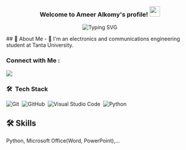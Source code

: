<h3 align="center">
  Welcome to Ameer Alkomy's profile!
   <img src="https://media.giphy.com/media/hvRJCLFzcasrR4ia7z/giphy.gif" width="28">
 </h3>

<p align="center">
  <img src="https://readme-typing-svg.herokuapp.com?font=Fira+Code&pause=1000&color=F7573F&center=true&vCenter=true&random=false&width=435&lines=Electronics+and+Communications+Engineering+Student" alt="Typing SVG" />

</p> 
## 🚀 About Me
- 🏢 I'm an electronics and communications engineering student at Tanta University.

### Connect with Me :

<a href="https://linkedin.com/in/ameer-alkomy" target="_blank"><img src="https://img.shields.io/badge/-ameer%20aklomy-0077B5?style=for-the-badge&logo=Linkedin&logoColor=white"/></a>
### 🛠 &nbsp;Tech Stack
![Git](https://img.shields.io/badge/-Git-05122A?style=flat&logo=git)&nbsp;
![GitHub](https://img.shields.io/badge/-GitHub-05122A?style=flat&logo=github)&nbsp;
![Visual Studio Code](https://img.shields.io/badge/-Visual%20Studio%20Code-05122A?style=flat&logo=visual-studio-code&logoColor=007ACC)&nbsp;
![Python](https://img.shields.io/badge/-Python%20-05122A?style=flat&logo=python)&nbsp;

## 🛠 Skills
Python, Microsoft Office(Word, PowerPoint),...



<!--
<img align="left" src="https://github-readme-stats.vercel.app/api/top-langs?username=ameer-alkomy&yshow_icons=true&locale=en&layout=compact&theme=radical" alt="most used languages" />
<br>
<a href="https://komarev.com/ghpvc/?username=ameer-alkomy&style=for-the-badge">
    <img src="https://komarev.com/ghpvc/?username=ameer-alkomy&style=for-the-badge">
</a>
-->

<!--
**ameer-alkomy/ameer-alkomy** is a ✨ _special_ ✨ repository because its `README.md` (this file) appears on your GitHub profile.

Here are some ideas to get you started:

- 🔭 I’m currently working on ...
- 🌱 I’m currently learning ...
- 👯 I’m looking to collaborate on ...
- 🤔 I’m looking for help with ...
- 💬 Ask me about ...
- 📫 How to reach me: ...
- 😄 Pronouns: ...
- ⚡ Fun fact: ...
-->
